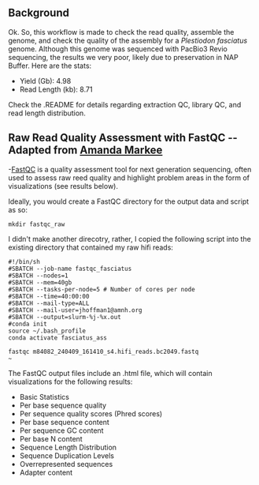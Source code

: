 ## **Background**

Ok. 
So,
this workflow is made to check the read quality, assemble the genome, and check the quality of the assembly for a _Plestiodon fasciatus_ genome. Although this genome was sequenced with PacBio3 Revio sequencing, the results we very poor, likely due to preservation in NAP Buffer.
Here are the stats:
- Yield (Gb): 4.98
- Read Length (kb): 8.71

Check the .README for details regarding extraction QC, library QC, and read length distribution.

## **Raw Read Quality Assessment with FastQC -- Adapted from [Amanda Markee](https://github.com/amandamarkee/actias-luna-genome.git)**

-[FastQC](https://www.bioinformatics.babraham.ac.uk/projects/fastqc/) is a quality assessment tool for next generation sequencing, often used to assess raw reed quality and highlight problem areas in the form of visualizations (see results below).

Ideally, you would create a FastQC directory for the output data and script as so:
```
mkdir fastqc_raw
```

I didn't make another direcotry, rather, I copied the following script into the existing directory that contained my raw hifi reads:
```
#!/bin/sh
#SBATCH --job-name fastqc_fasciatus
#SBATCH --nodes=1
#SBATCH --mem=40gb
#SBATCH --tasks-per-node=5 # Number of cores per node
#SBATCH --time=40:00:00
#SBATCH --mail-type=ALL
#SBATCH --mail-user=jhoffman1@amnh.org
#SBATCH --output=slurm-%j-%x.out
#conda init
source ~/.bash_profile
conda activate fasciatus_ass

fastqc m84082_240409_161410_s4.hifi_reads.bc2049.fastq
~
```

The FastQC output files include an .html file, which will contain visualizations for the following results:
- Basic Statistics
- Per base sequence quality
- Per sequence quality scores (Phred scores)
- Per base sequence content
- Per sequence GC content
- Per base N content
- Sequence Length Distribution
- Sequence Duplication Levels
- Overrepresented sequences
- Adapter content
